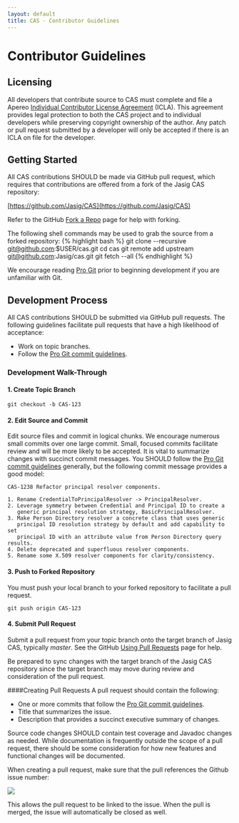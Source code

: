 ```yaml
---
layout: default
title: CAS - Contributor Guidelines
---
```


# Contributor Guidelines

## Licensing
All developers that contribute source to CAS must complete and file a Apereo
[Individual Contributor License Agreement](https://www.apereo.org/licensing/agreements) (ICLA). This agreement provides legal
protection to both the CAS project and to individual developers while preserving copyright ownership of the author.
Any patch or pull request submitted by a developer will only be accepted if there is an ICLA on file for the
developer.


## Getting Started
All CAS contributions SHOULD be made via GitHub pull request, which requires that contributions are offered from
a fork of the Jasig CAS repository:

[https://github.com/Jasig/CAS](https://github.com/Jasig/CAS)

Refer to the GitHub [Fork a Repo](http://help.github.com/fork-a-repo/) page for help with forking.

The following shell commands may be used to grab the source from a forked repository:
{% highlight bash %}
git clone --recursive git@github.com:$USER/cas.git
cd cas
git remote add upstream git@github.com:Jasig/cas.git
git fetch --all
{% endhighlight %}

We encourage reading [Pro Git](http://git-scm.com/book/) prior to beginning development if you are unfamiliar with Git.


## Development Process
All CAS contributions SHOULD be submitted via GitHub pull requests. The following guidelines facilitate pull requests
that have a high likelihood of acceptance:

* Work on topic branches.
* Follow the [Pro Git commit guidelines](http://git-scm.com/book/ch5-2.html#Commit-Guidelines).


### Development Walk-Through

#### 1. Create Topic Branch

    git checkout -b CAS-123


#### 2. Edit Source and Commit
Edit source files and commit in logical chunks. We encourage numerous small commits over one large commit. Small,
focused commits facilitate review and will be more likely to be accepted. It is vital to summarize changes with
succinct commit messages. You SHOULD follow the
[Pro Git commit guidelines](http://git-scm.com/book/ch5-2.html#Commit-Guidelines) generally, but the following
commit message provides a good model:

	CAS-1238 Refactor principal resolver components.

	1. Rename CredentialToPrincipalResolver -> PrincipalResolver.
	2. Leverage symmetry between Credential and Principal ID to create a
	   generic principal resolution strategy, BasicPrincipalResolver.
	3. Make Person Directory resolver a concrete class that uses generic
	   principal ID resolution strategy by default and add capability to set
	   principal ID with an attribute value from Person Directory query results.
	4. Delete deprecated and superfluous resolver components.
	5. Rename some X.509 resolver components for clarity/consistency.

<p/>


#### 3. Push to Forked Repository
You must push your local branch to your forked repository to facilitate a pull request.

    git push origin CAS-123


#### 4. Submit Pull Request
Submit a pull request from your topic branch onto the target branch of Jasig CAS, typically _master_. See the GitHub
[Using Pull Requests](https://help.github.com/articles/using-pull-requests) page for help.

Be prepared to sync changes with the target branch of the Jasig CAS repository since the target branch may move during review and consideration of the pull request.


####Creating Pull Requests
A pull request should contain the following:

* One or more commits that follow the [Pro Git commit guidelines](http://git-scm.com/book/ch5-2.html#Commit-Guidelines).
* Title that summarizes the issue.
* Description that provides a succinct executive summary of changes.

Source code changes SHOULD contain test coverage and Javadoc changes as needed.
While documentation is frequently outside the scope of a pull request, there should be some consideration for how
new features and functional changes will be documented. 


When creating a pull request, make sure that the pull references the Github issue number:

![](https://camo.githubusercontent.com/0d91dc7e679d86bd4814faae37f0316279074571/68747470733a2f2f662e636c6f75642e6769746875622e636f6d2f6173736574732f3539372f3439383937372f64383262643761382d626332362d313165322d383663652d3835613435336334643638332e706e67)

This allows the pull request to be linked to the issue. When the pull is merged, the issue will automatically be closed as well.

